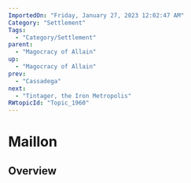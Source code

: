 ```yaml
---
ImportedOn: "Friday, January 27, 2023 12:02:47 AM"
Category: "Settlement"
Tags:
  - "Category/Settlement"
parent:
  - "Magocracy of Allain"
up:
  - "Magocracy of Allain"
prev:
  - "Cassadega"
next:
  - "Tintager, the Iron Metropolis"
RWtopicId: "Topic_1960"
---
```

# Maillon
## Overview
